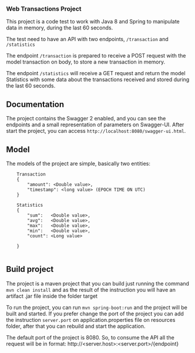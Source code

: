 ### Web Transactions Project

This project is a code test to work with Java 8 and Spring to manipulate
data in memory, during the last 60 seconds.

The test need to have an API with two endpoints, ``/transaction`` and ``/statistics``

The endpoint ``/transaction`` is prepared to receive a POST request with the model transaction on body,
to store a new transaction in memory.

The endpoint ``/statistics`` will receive a GET request and return the model Statistics with some data about
the transactions received and stored during the last 60 seconds.

## Documentation

The project contains the Swagger 2 enabled, and you can see the endpoints and
a small representation of parameters on Swagger-UI.
After start the project, you can access ``http://localhost:8080/swagger-ui.html``.

## Model

The models of the project are simple, basically two entities:

``` 
    Transaction
    {
        "amount": <Double value>,
        "timestamp": <long value> (EPOCH TIME ON UTC)
    }
    
    Statistics 
    {
        "sum":   <Double value>,  
        "avg":   <Double value>,  
        "max":   <Double value>,  
        "min":   <Double value>, 
        "count": <Long value>
    
    }
    
```

## Build project

The project is a maven project that you can build just running the command ``mvn clean install``
and as the result of the instruction you will have an artifact .jar file inside the folder target

To run the project, you can run ``mvn spring-boot:run`` and the project will be built and started.
If you prefer change the port of the project you can add the instruction ``server.port`` on application.properties
file on resources folder, after that you can rebuild and start the application.

The default port of the project is 8080. So, to consume the API all the request will be in format: 
http://<server.host>:<server.port>/{endpoint}